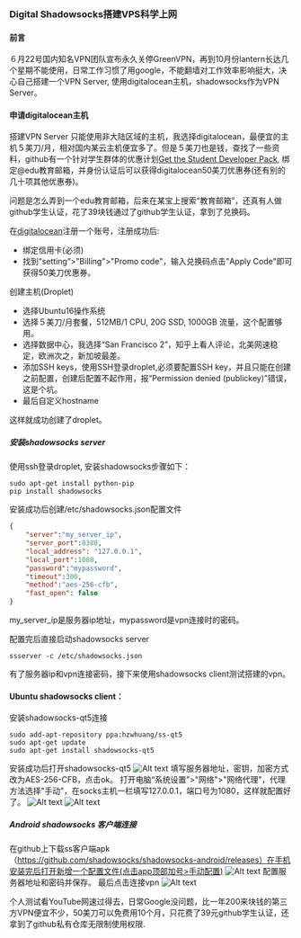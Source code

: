 ### Digital Shadowsocks搭建VPS科学上网

#### 前言
６月22号国内知名VPN团队宣布永久关停GreenVPN，再到10月份lantern长达几个星期不能使用，日常工作习惯了用google，不能翻墙对工作效率影响挺大，决心自己搭建一个VPN Server, 使用digitalocean主机，shadowsocks作为VPN Server。

#### 申请digitalocean主机
搭建VPN Server 只能使用非大陆区域的主机，我选择digitalocean，最便宜的主机５美刀/月，相对国内某云主机便宜多了。但是５美刀也是钱，查找了一些资料，github有一个针对学生群体的优惠计划[Get the Student Developer Pack](https://education.github.com/pack), 绑定@edu教育邮箱，并身份认证后可以获得digitalocean50美刀优惠券(还有别的几十项其他优惠券)。

问题是怎么弄到一个edu教育邮箱，后来在某宝上搜索“教育邮箱”，还真有人做github学生认证，花了39块钱通过了github学生认证，拿到了兑换码。

在[digitalocean](https://m.do.co/c/ba3c78cc4aca)注册一个账号，注册成功后:
- 绑定信用卡(必须)
- 找到“setting”>"Billing">"Promo code"，输入兑换码点击"Apply Code"即可获得50美刀优惠券。

创建主机(Droplet)
- 选择Ubuntu16操作系统
- 选择５美刀/月套餐，512MB/1 CPU, 20G SSD, 1000GB 流量，这个配置够用。
- 选择数据中心，我选择“San Francisco 2”，知乎上看人评论，北美网速稳定，欧洲次之，新加坡最差。
- 添加SSH keys，使用SSH登录droplet,必须要配置SSH key，并且只能在创建之前配置，创建后配置不起作用，报“Permission denied (publickey)”错误，这是个坑。
- 最后自定义hostname

这样就成功创建了droplet。

##### 安装shadowsocks server
使用ssh登录droplet, 安装shadowsocks步骤如下：
```
sudo apt-get install python-pip
pip install shadowsocks
```
安装成功后创建/etc/shadowsocks.json配置文件
```json
{
    "server":"my_server_ip",
    "server_port":8388,
    "local_address": "127.0.0.1",
    "local_port":1080,
    "password":"mypassword",
    "timeout":300,
    "method":"aes-256-cfb",
    "fast_open": false
}
```
my_server_ip是服务器ip地址，mypassword是vpn连接时的密码。

配置完后直接启动shadowsocks server
```
ssserver -c /etc/shadowsocks.json
```

有了服务器ip和vpn连接密码，接下来使用shadowsocks client测试搭建的vpn。

#### Ubuntu shadowsocks client：
安装shadowsocks-qt5连接
```
sudo add-apt-repository ppa:hzwhuang/ss-qt5
sudo apt-get update
sudo apt-get install shadowsocks-qt5
```
安装成功后打开shadowsocks-qt5
![Alt text](https://github.com/nosqlcoco/public-images/blob/master/blog_nosqlcoco/-ssclient1.png?raw=true)
填写服务器地址，密钥，加密方式改为AES-256-CFB，点击ok。
打开电脑“系统设置”>"网络">"网络代理"，代理方法选择"手动"，在socks主机一栏填写127.0.0.1，端口号为1080，这样就配置好了。
![Alt text](https://github.com/nosqlcoco/public-images/blob/master/blog_nosqlcoco/-ssclient2.png?raw=true)
![Alt text](https://github.com/nosqlcoco/public-images/blob/master/blog_nosqlcoco/-ssclient3.png?raw=true)

##### Android shadowsocks 客户端连接
在github上下载ss客户端apk（https://github.com/shadowsocks/shadowsocks-android/releases）在手机安装完后打开新增一个配置文件(点击app顶部加号>手动配置)
![Alt text](https://github.com/nosqlcoco/public-images/blob/master/blog_nosqlcoco/-webwxgetmsgimg%207.jpg?raw=true)
配置服务器地址和密码并保存。
最后点击连接vpn
![Alt text](https://github.com/nosqlcoco/public-images/blob/master/blog_nosqlcoco/-ssclient5.jpg?raw=true)

个人测试看YouTube网速过得去，日常Google没问题，比一年200来块钱的第三方VPN便宜不少，50美刀可以免费用10个月，只花费了39元github学生认证，还拿到了github私有仓库无限制使用权限.
